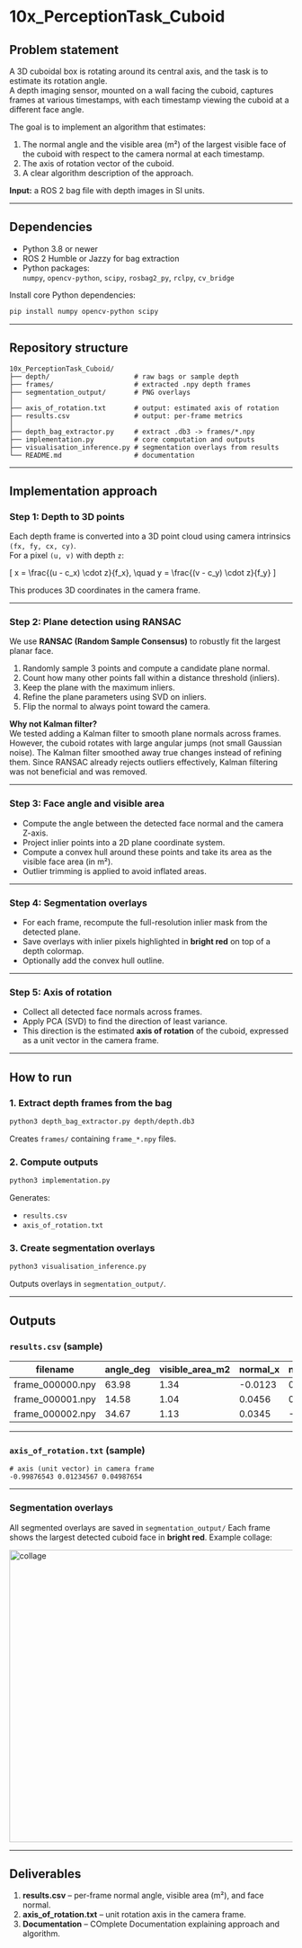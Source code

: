# 10x_PerceptionTask_Cuboid

## Problem statement

A 3D cuboidal box is rotating around its central axis, and the task is to estimate its rotation angle.  
A depth imaging sensor, mounted on a wall facing the cuboid, captures frames at various timestamps, with each timestamp viewing the cuboid at a different face angle.

The goal is to implement an algorithm that estimates:

1. The normal angle and the visible area (m²) of the largest visible face of the cuboid with respect to the camera normal at each timestamp.  
2. The axis of rotation vector of the cuboid.  
3. A clear algorithm description of the approach.

**Input:** a ROS 2 bag file with depth images in SI units.

---

## Dependencies

- Python 3.8 or newer  
- ROS 2 Humble or Jazzy for bag extraction  
- Python packages:  
  `numpy`, `opencv-python`, `scipy`, `rosbag2_py`, `rclpy`, `cv_bridge`

Install core Python dependencies:
```bash
pip install numpy opencv-python scipy
````

---

## Repository structure

```
10x_PerceptionTask_Cuboid/
├── depth/                     # raw bags or sample depth
├── frames/                    # extracted .npy depth frames
├── segmentation_output/       # PNG overlays
│
├── axis_of_rotation.txt       # output: estimated axis of rotation
├── results.csv                # output: per-frame metrics
│
├── depth_bag_extractor.py     # extract .db3 -> frames/*.npy
├── implementation.py          # core computation and outputs
├── visualisation_inference.py # segmentation overlays from results
└── README.md                  # documentation
```

---

## Implementation approach

### Step 1: Depth to 3D points

Each depth frame is converted into a 3D point cloud using camera intrinsics `(fx, fy, cx, cy)`.  
For a pixel `(u, v)` with depth `z`:

\[
x = \frac{(u - c_x) \cdot z}{f_x}, \quad
y = \frac{(v - c_y) \cdot z}{f_y}
\]

This produces 3D coordinates in the camera frame.

---

### Step 2: Plane detection using RANSAC

We use **RANSAC (Random Sample Consensus)** to robustly fit the largest planar face.

1. Randomly sample 3 points and compute a candidate plane normal.  
2. Count how many other points fall within a distance threshold (inliers).  
3. Keep the plane with the maximum inliers.  
4. Refine the plane parameters using SVD on inliers.  
5. Flip the normal to always point toward the camera.

**Why not Kalman filter?**  
We tested adding a Kalman filter to smooth plane normals across frames. However, the cuboid rotates with large angular jumps (not small Gaussian noise). The Kalman filter smoothed away true changes instead of refining them. Since RANSAC already rejects outliers effectively, Kalman filtering was not beneficial and was removed.

---

### Step 3: Face angle and visible area

* Compute the angle between the detected face normal and the camera Z-axis.  
* Project inlier points into a 2D plane coordinate system.  
* Compute a convex hull around these points and take its area as the visible face area (in m²).  
* Outlier trimming is applied to avoid inflated areas.

---

### Step 4: Segmentation overlays

* For each frame, recompute the full-resolution inlier mask from the detected plane.  
* Save overlays with inlier pixels highlighted in **bright red** on top of a depth colormap.  
* Optionally add the convex hull outline.

---

### Step 5: Axis of rotation

* Collect all detected face normals across frames.  
* Apply PCA (SVD) to find the direction of least variance.  
* This direction is the estimated **axis of rotation** of the cuboid, expressed as a unit vector in the camera frame.

---

## How to run

### 1. Extract depth frames from the bag

```bash
python3 depth_bag_extractor.py depth/depth.db3
```

Creates `frames/` containing `frame_*.npy` files.

### 2. Compute outputs

```bash
python3 implementation.py
```

Generates:

* `results.csv`
* `axis_of_rotation.txt`

### 3. Create segmentation overlays

```bash
python3 visualisation_inference.py
```

Outputs overlays in `segmentation_output/`.

---

## Outputs

### `results.csv` (sample)

| filename         | angle_deg | visible_area_m2 | normal_x | normal_y | normal_z |
| ---------------- | --------- | --------------- | -------- | -------- | -------- |
| frame_000000.npy | 63.98     | 1.34            | -0.0123  | 0.8765   | 0.4812   |
| frame_000001.npy | 14.58     | 1.04            | 0.0456   | 0.1234   | 0.9923   |
| frame_000002.npy | 34.67     | 1.13            | 0.0345   | -0.6789  | 0.7321   |

---

### `axis_of_rotation.txt` (sample)

```
# axis (unit vector) in camera frame
-0.99876543 0.01234567 0.04987654
```

---

### Segmentation overlays

All segmented overlays are saved in `segmentation_output/`
Each frame shows the largest detected cuboid face in **bright red**. Example collage:

<img width="1280" height="520" alt="collage" src="https://github.com/user-attachments/assets/26dcbeb2-da8a-4c83-98cf-a63a4de786f0" />

---

## Deliverables

1. **results.csv** – per-frame normal angle, visible area (m²), and face normal.
2. **axis_of_rotation.txt** – unit rotation axis in the camera frame.
3. **Documentation** – COmplete Documentation explaining approach and algorithm.
